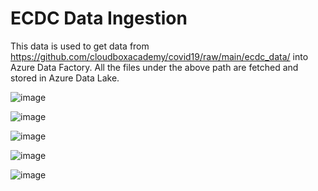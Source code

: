 # ECDC Data Ingestion

This data is used to get data from https://github.com/cloudboxacademy/covid19/raw/main/ecdc_data/ into Azure Data Factory.
All the files under the above path are fetched and stored in Azure Data Lake.

![image](https://user-images.githubusercontent.com/30026192/148962305-c3ea5b73-3bba-4a91-a118-1c28eb4cf416.png)

![image](https://user-images.githubusercontent.com/30026192/148962393-4274e18a-63a5-4775-8051-af7f57f01de5.png)

![image](https://user-images.githubusercontent.com/30026192/148962457-c97861e9-5865-4747-8e2a-e983444522c0.png)

![image](https://user-images.githubusercontent.com/30026192/148962576-9398de5d-4a66-4a41-be10-42b8b66b83ad.png)

![image](https://user-images.githubusercontent.com/30026192/148962646-b70855a0-8f23-4fee-a243-fe4bc7af42ff.png)
